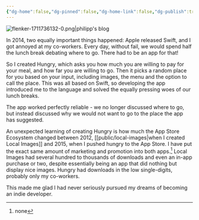 ```yaml
---
{"dg-home":false,"dg-pinned":false,"dg-home-link":false,"dg-publish":true,"type":"post","disabled rules":["header-increment","yaml-title","yaml-title-alias","file-name-heading"],"title":"Hungry","dg-permalink":"hungry/","created-date":"2020-10-20T00:00:00","aliases":["Hungry"],"linter-yaml-title-alias":"Hungry","updated-date":"2025-05-05T17:44:28","tags":["pet-project-sematary"],"dg-path":"hungry.md","permalink":"/hungry/","dgPassFrontmatter":true,"created":"2020-10-20T00:00:00","updated":"2025-05-05T17:44:28"}
---
```



![flenker-1711736132-0.png|philipp's blog](/img/user/attachments/flenker-1711736132-0.png)

In 2014, two equally important things happened: Apple released Swift, and I got annoyed at my co-workers. Every day, without fail, we would spend half the lunch break debating where to go. There had to be an app for that!

So I created Hungry, which asks you how much you are willing to pay for your meal, and how far you are willing to go.
Then it picks a random place for you based on your input, including images, the menu and the option to call the place. This was all based on Swift, so developing the app introduced me to the language and solved the equally pressing woes of our lunch breaks.

The app worked perfectly reliable - we no longer discussed
where to go, but instead discussed why we would not want to go to the place the app has suggested.

An unexpected learning of creating Hungry is how much the App Store Ecosystem changed between 2012, [[public/local-images\|when I created Local Images]] and 2015, when I pushed hungry to the App Store. I have put the exact same amount of marketing and promotion into both apps.[^1] Local Images had several hundred to thousands of downloads and even an in-app purchase or two, despite essentially being an app that did nothing but display nice images. Hungry had downloads in the low single-digits, probably only my co-workers.

This made me glad I had never seriously pursued my dreams of becoming an indie developer.

[^1]: none
